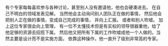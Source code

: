 有个专家每每喜欢参与各种讨论，甚至别人没有邀请他，他也会硬凑进去。 在自己不明白的领域发表见解。 当然他会主动询问别人团队正在做的事情， 然后他会把别人正在做的事情，变成自己完成的事情， 并向上汇报。 或者和别人吹嘘。 加上这位专家很会向上管理， 有一位不太懂技术但是有实权的领导很器重他，给了他足够的资源去招揽下属。 然后他又把所有下属的工作吹嘘成他一个人做的。当然主要是设计而不是实施方面。 依靠这种操作，他一直升了级别非常高的专家。 

